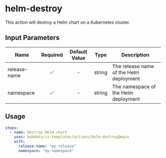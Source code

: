 # helm-destroy

This action will destroy a Helm chart on a Kubernetes cluster.

## Input Parameters

| Name         | Required | Default Value |  Type  | Description                             |
| ------------ | :------: | :-----------: | :----: | --------------------------------------- |
| release-name |    ✅    |       -       | string | The release name of the Helm deployment |
| namespace    |    ✅    |       -       | string | The namespace of the Helm deployment    |

## Usage

```yaml
steps:
  - name: Destroy Helm chart
    uses: bakdata/ci-templates/actions/helm-destroy@main
    with:
      release-name: "my-release"
      namespace: "my-namespace"
```
